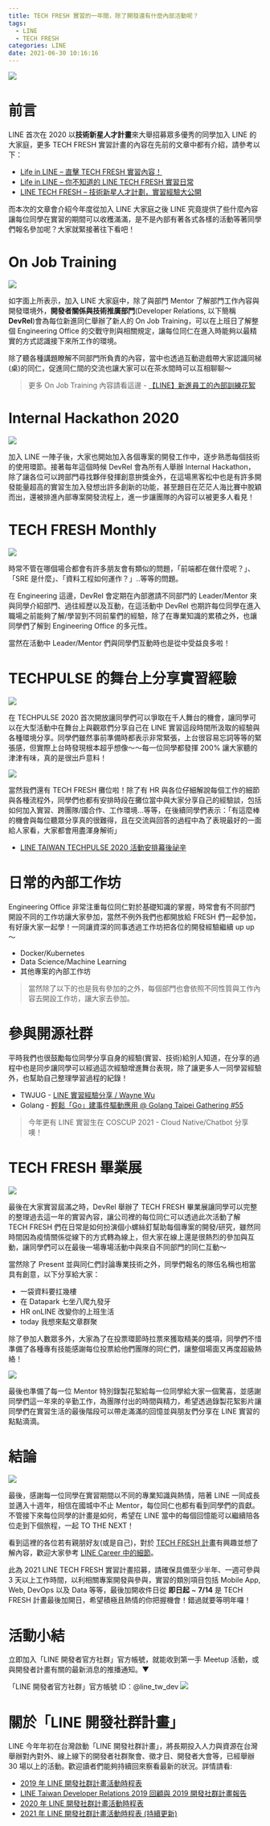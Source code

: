 ```yaml
---
title: TECH FRESH 實習的一年間，除了開發還有什麼內部活動呢？
tags:
  - LINE
  - TECH FRESH
categories: LINE
date: 2021-06-30 10:16:16
---
```



<style>
  section.compact {
    font-size: 150%  
  }
  img[alt~="center"] {
    display: block;
    margin: 0 auto;
  }
</style>

![](https://nijialin.com/images/2021/fresh-gradute/3.png)

# 前言

LINE 首次在 2020 以**技術新星人才計畫**來大舉招募眾多優秀的同學加入 LINE 的大家庭，更多 TECH FRESH 實習計畫的內容在先前的文章中都有介紹，請參考以下：

- [Life in LINE – 直擊 TECH FRESH 實習內容！](https://engineering.linecorp.com/zh-hant/blog/life-in-line-tech-fresh-sharing/)
- [Life in LINE – 你不知道的 LINE TECH FRESH 實習日常](https://engineering.linecorp.com/zh-hant/blog/line-tech-fresh-2021/)
- [LINE TECH FRESH – 技術新星人才計劃，實習經驗大公開](https://engineering.linecorp.com/zh-hant/blog/tech-fresh-2020/)

而本次的文章會介紹今年度從加入 LINE 大家庭之後 LINE 究竟提供了些什麼內容讓每位同學在實習的期間可以收穫滿滿，是不是內部有著各式各樣的活動等著同學們報名參加呢？大家就緊接著往下看吧！

<!-- more -->

# On Job Training

![](https://nijialin.com/images/2021/fresh-gradute/2.jpeg)

如字面上所表示，加入 LINE 大家庭中，除了與部門 Mentor 了解部門工作內容與開發環境外，**開發者關係與技術推廣部門**(Developer Relations, 以下簡稱 **DevRel**)會為每位新進同仁舉辦了新人的 On Job Training，可以在上班日了解整個 Engineering Office 的交戰守則與相關規定，讓每位同仁在進入時能夠以最精實的方式認識接下來所工作的環境。

除了聽各種講題瞭解不同部門所負責的內容，當中也透過互動遊戲帶大家認識同梯(桌)的同仁，促進同仁間的交流也讓大家可以在茶水間時可以互相聊聊～

> 更多 On Job Training 內容請看這邊 - [【LINE】新進員工的內部訓練花絮](https://engineering.linecorp.com/zh-hant/blog/2020-new-employee-traning/)

# Internal Hackathon 2020

![](https://nijialin.com/images/2021/fresh-gradute/5.png)

加入 LINE 一陣子後，大家也開始加入各個專案的開發工作中，逐步熟悉每個技術的使用環節。接著每年這個時候 DevRel 會為所有人舉辦 Internal Hackathon，除了讓各位可以跨部門尋找夥伴發揮創意拚獎金外，在這場黑客松中也是有許多開發能量超高的實習生加入發想出許多創新的功能，甚至題目在茫茫人海比賽中脫穎而出，還被排進內部專案開發流程上，進一步讓團隊的內容可以被更多人看見！

# TECH FRESH Monthly

![](https://nijialin.com/images/2021/fresh-gradute/4.png)

時常不管在哪個場合都會有許多朋友會有類似的問題，「前端都在做什麼呢？」、「SRE 是什麼」、「資料工程如何運作？」..等等的問題。

在 Engineering 這邊，DevRel 會定期在內部邀請不同部門的 Leader/Mentor 來與同學介紹部門、過往經歷以及互動，在這活動中 DevRel 也期許每位同學在進入職場之前能夠了解/學習到不同前輩們的經驗，除了在專業知識的累積之外，也讓同學們了解到 Engineering Office 的多元性。

當然在活動中 Leader/Mentor 們與同學們互動時也是從中受益良多啦！

# TECHPULSE 的舞台上分享實習經驗

![](https://nijialin.com/images/2021/fresh-gradute/7.png)

在 TECHPULSE 2020 首次開放讓同學們可以爭取在千人舞台的機會，讓同學可以在大型活動中在舞台上與觀眾們分享自己在 LINE 實習這段時間所汲取的經驗與各種環境分享。同學們雖然事前準備時都表示非常緊張，上台很容易忘詞等等的緊張感，但實際上台時發現根本超乎想像～～每一位同學都發揮 200% 讓大家聽的津津有味，真的是很出戶意料！

![](https://nijialin.com/images/2021/fresh-gradute/6.jpeg)

當然我們還有 TECH FRESH 攤位啦！除了有 HR 與各位仔細解說每個工作的細節與各種流程外，同學們也都有安排時段在攤位當中與大家分享自己的經驗談，包括如何加入實習、跨團隊/國合作、工作環境...等等，在後續同學們表示：「有這麼棒的機會與每位聽眾分享真的很難得，且在交流與回答的過程中為了表現最好的一面給人家看，大家都會用盡渾身解術」

- [LINE TAIWAN TECHPULSE 2020 活動安排幕後祕辛](https://engineering.linecorp.com/zh-hant/blog/line-taiwan-techpulse-2020-event/)

# 日常的內部工作坊

Engineering Office 非常注重每位同仁對於基礎知識的掌握，時常會有不同部門開設不同的工作坊讓大家參加，當然不例外我們也都開放給 FRESH 們一起參加，有好康大家一起學！一同讓資深的同事透過工作坊把各位的開發經驗繼續 up up ～

- Docker/Kubernetes
- Data Science/Machine Learning
- 其他專案的內部工作坊

> 當然除了以下的也是我有參加的之外，每個部門也會依照不同性質與工作內容去開設工作坊，讓大家去參加。

# 參與開源社群

平時我們也很鼓勵每位同學分享自身的經驗(實習、技術)給別人知道，在分享的過程中也是同步讓同學可以經過這次經驗增進舞台表現，除了讓更多人一同學習經驗外，也幫助自己整理學習過程的紀錄！

- TWJUG - [LINE 實習經驗分享 / Wayne Wu](https://engineering.linecorp.com/zh-hant/blog/2020-10-21-twjug/#line-%E5%AF%A6%E7%BF%92%E7%B6%93%E9%A9%97%E5%88%86%E4%BA%AB--wayne-wu)
- Golang - [輕鬆「Go」建事件驅動應用 @ Golang Taipei Gathering #55](https://engineering.linecorp.com/zh-hant/blog/20210226-golang-event-driven/)

> 今年更有 LINE 實習生在 COSCUP 2021 - Cloud Native/Chatbot 分享噢！

# TECH FRESH 畢業展

![](https://nijialin.com/images/2021/fresh-gradute/1.JPG)

最後在大家實習屆滿之時，DevRel 舉辦了 TECH FRESH 畢業展讓同學可以完整的整理過去這一年的實習內容，讓公司裡的每位同仁可以透過此次活動了解 TECH FRESH 們在日常是如何扮演個小螺絲釘幫助每個專案的開發/研究，雖然同時間因為疫情關係從線下的方式轉為線上，但大家在線上還是很熱烈的參加與互動，讓同學們可以在最後一場專場活動中與來自不同部門的同仁互動～

當然除了 Present 並與同仁們討論專業技術之外，同學們報名的隊伍名稱也相當具有創意，以下分享給大家：

- 一袋資料要扛幾樓
- 在 Datapark 七坐八爬九發牙
- HR onLINE 改變你的上班生活
- today 我想來點文章群聚

除了參加人數眾多外，大家為了在投票環節時拉票來獲取精美的獎項，同學們不惜準備了各種專有技能感謝每位投票給他們團隊的同仁們，讓整個場面又再度超級熱絡！

![](https://nijialin.com/images/2021/fresh-gradute/9.JPG)

最後也準備了每一位 Mentor 特別錄製花絮給每一位同學給大家一個驚喜，並感謝同學們這一年來的辛勤工作，為團隊付出的時間與精力，希望透過錄製花絮影片讓同學們在實習生活的最後階段可以帶走滿滿的回憶並與朋友們分享在 LINE 實習的點點滴滴。

# 結論

![](https://nijialin.com/images/2021/fresh-gradute/8.jpeg)

最後，感謝每一位同學在實習期間以不同的專業知識與熱情，陪著 LINE 一同成長並邁入十週年，相信在國城中不止 Mentor，每位同仁也都有看到同學們的貢獻。
不管接下來每位同學的計畫是如何，希望在 LINE 當中的每個回憶能可以繼續陪各位走到下個旅程，一起 TO THE NEXT！

看到這裡的各位若有親朋好友(或是自己)，對於 [TECH FRESH 計畫](https://careers.linecorp.com/jobs/83)有興趣並想了解內容，歡迎大家參考 [LINE Career 中的細節](https://careers.linecorp.com/jobs/83)。

此為 2021 LINE TECH FRESH 實習計畫招募，請確保具備至少半年、一週可參與 3 天以上工作時間，以利相關專案開發與參與，實習的類別項目包括 Mobile App, Web, DevOps 以及 Data 等等，最後加開收件日從 **即日起** ~ **7/14** 是 TECH FRESH 計畫最後加開日，希望積極且熱情的你把握機會！錯過就要等明年囉！

# 活動小結

立即加入「LINE 開發者官方社群」官方帳號，就能收到第一手 Meetup 活動，或與開發者計畫有關的最新消息的推播通知。▼

「LINE 開發者官方社群」官方帳號 ID：@line_tw_dev
![](https://www.evanlin.com/images/2020/line-tw-dev-qr.png)

# 關於「LINE 開發社群計畫」

LINE 今年年初在台灣啟動「LINE 開發社群計畫」，將長期投入人力與資源在台灣舉辦對內對外、線上線下的開發者社群聚會、徵才日、開發者大會等，已經舉辦 30 場以上的活動。歡迎讀者們能夠持續回來察看最新的狀況。詳情請看:

- [2019 年 LINE 開發社群計畫活動時程表](https://engineering.linecorp.com/zh-hant/blog/line-taiwan-developer-relations-2019-plan/)
- [LINE Taiwan Developer Relations 2019 回顧與 2019 開發社群計畫報告](https://engineering.linecorp.com/zh-hant/blog/line-taiwan-developer-relations-2019/)
- [2020 年 LINE 開發社群計畫活動時程表](https://engineering.linecorp.com/zh-hant/blog/2020-line-tw-devrel/)
- [2021 年 LINE 開發社群計畫活動時程表 (持續更新)](https://engineering.linecorp.com/zh-hant/blog/2021-line-tw-devrel/)

